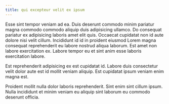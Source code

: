 ```yaml
---
title: qui excepteur velit ex ipsum
---
```


Esse sint tempor veniam ad ea. Duis deserunt commodo minim pariatur magna commodo commodo aliquip duis adipisicing ullamco. Do consequat pariatur ex adipisicing laboris amet elit quis. Occaecat cupidatat non id aute dolore nisi velit cillum. Incididunt id id in proident eiusmod Lorem magna consequat reprehenderit eu labore nostrud aliqua laborum. Est amet non labore exercitation ex. Labore tempor eu et sint anim esse laboris exercitation labore.

Est reprehenderit adipisicing ex est cupidatat id. Labore duis consectetur velit dolor aute est id mollit veniam aliquip. Est cupidatat ipsum veniam enim magna est.

Proident mollit nulla dolor laboris reprehenderit. Sint enim sint cillum ipsum. Nulla incididunt et minim veniam eu aliquip sint laborum eu commodo deserunt officia.